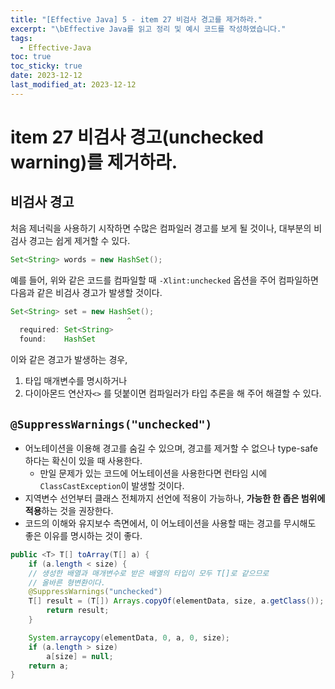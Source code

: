 ```yaml
---
title: "[Effective Java] 5 - item 27 비검사 경고를 제거하라."
excerpt: "\bEffective Java를 읽고 정리 및 예시 코드를 작성하였습니다."
tags:
  - Effective-Java
toc: true
toc_sticky: true
date: 2023-12-12
last_modified_at: 2023-12-12
---
```


# item 27 비검사 경고(unchecked warning)를 제거하라.

## 비검사 경고

처음 제너릭을 사용하기 시작하면 수많은 컴파일러 경고를 보게 될 것이나, 대부분의 비검사 경고는 쉽게 제거할 수 있다.

```java
Set<String> words = new HashSet();
```

예를 들어, 위와 같은 코드를 컴파일할 때 `-Xlint:unchecked`  옵션을 주어 컴파일하면 다음과 같은 비검사 경고가 발생할 것이다. 

```java
Set<String> set = new HashSet();
                          ^
  required: Set<String>
  found:    HashSet 
```

이와 같은 경고가 발생하는 경우,
1. 타입 매개변수를 명시하거나 
2. 다이아몬드 연산자`<>` 를 덧붙이면 컴파일러가 타입 추론을 해 주어 해결할 수 있다.

## `@SuppressWarnings("unchecked")`

- 어노테이션을 이용해 경고를 숨길 수 있으며, 경고를 제거할 수 없으나 type-safe하다는 확신이 있을 때 사용한다.
	- 만일 문제가 있는 코드에 어노테이션을 사용한다면 런타임 시에 `ClassCastException`이 발생할 것이다.
- 지역변수 선언부터 클래스 전체까지 선언에 적용이 가능하나, **가능한 한 좁은 범위에 적용**하는 것을 권장한다.
- 코드의 이해와 유지보수 측면에서, 이 어노테이션을 사용할 때는 경고를 무시해도 좋은 이유를 명시하는 것이 좋다.

```java
public <T> T[] toArray(T[] a) {
    if (a.length < size) {
	// 생성한 배열과 매개변수로 받은 배열의 타입이 모두 T[]로 같으므로 
	// 올바른 형변환이다.
	@SuppressWarnings("unchecked")
	T[] result = (T[]) Arrays.copyOf(elementData, size, a.getClass());
        return result;
    }

    System.arraycopy(elementData, 0, a, 0, size);
    if (a.length > size)
        a[size] = null;
    return a;
}
```